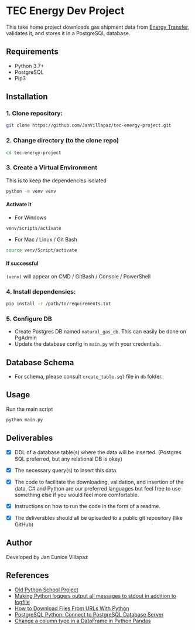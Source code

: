 # TEC Energy Dev Project

This take home project downloads gas shipment data from [Energy Transfer](https://twtransfer.energytransfer.com/ipost/TW/capacity/operationally-available), validates it, and stores it in a PostgreSQL database.

## Requirements

- Python 3.7+
- PostgreSQL
- Pip3

## Installation

### 1. Clone repository:
```bash
git clone https://github.com/JanVillapaz/tec-energy-project.git

```

### 2. Change directory (to the clone repo)

```sh
cd tec-energy-project
```

### 3. Create a Virtual Environment
This is to keep the dependencies isolated
```sh
python -m venv venv
```

#### Activate it

- For Windows
```sh
venv/scripts/activate
```

- For Mac / Linux / Git Bash
```sh
source venv/Script/activate
```

#### If successful
`(venv)` will appear on CMD / GitBash / Console / PowerShell


### 4. Install dependensies: 
```bash
pip install -r /path/to/requirements.txt
```

### 5. Configure DB
- Create Postgres DB named `natural_gas_db`. This can easily be done on PgAdmin
- Update the database config in `main.py` with your credentials.

## Database Schema
- For schema, please consult `create_table.sql` file in `db` folder.

## Usage
Run the main script
```bash
python main.py
```

## Deliverables
- [x] DDL of a database table(s) where the data will be inserted. (Postgres SQL preferred, but any relational DB is okay)

- [x] The necessary query(s) to insert this data.

- [x] The code to facilitate the downloading, validation, and insertion of the data. C# and Python are our preferred languages but feel free to use something else if you would feel more comfortable.

- [x] Instructions on how to run the code in the form of a readme.

- [x] The deliverables should all be uploaded to a public git repository (like GitHub)

## Author
Developed by Jan Eunice Villapaz

## References
- [Old Python School Project](https://github.com/JanVillapaz/INF5190-AUT2021/blob/main/README.md)
- [Making Python loggers output all messages to stdout in addition to logfile](https://stackoverflow.com/questions/14058453/making-python-loggers-output-all-messages-to-stdout-in-addition-to-log-file)
- [How to Download Files From URLs With Python](https://realpython.com/python-download-file-from-url/#:~:text=To%20download%20a%20file%20using,the%20URL%20or%20query%20parameters.)
- [PostgreSQL Python: Connect to PostgreSQL Database Server](https://neon.tech/postgresql/postgresql-python/connect)
- [Change a column type in a DataFrame in Python Pandas](https://sentry.io/answers/change-a-column-type-in-a-dataframe-in-python-pandas/#:~:text=If%20we%20want%20to%20convert%20a%20column%20to%20a%20sensible,should%20use%20the%20convert_dtypes%20method.)
